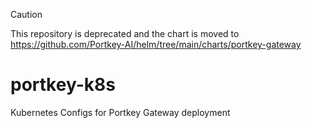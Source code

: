 > [!CAUTION]
> This repository is deprecated and the chart is moved to https://github.com/Portkey-AI/helm/tree/main/charts/portkey-gateway

# portkey-k8s
Kubernetes Configs for Portkey Gateway deployment

